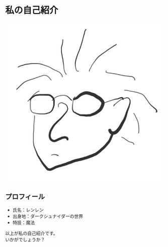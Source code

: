 # 私の自己紹介
![似顔絵01](似顔絵01.jpg)
## プロフィール
- 氏名：レンレン
- 出身地：ダークシュナイダーの世界
- 特技：魔法

以上が私の自己紹介です。  
いかがでしょうか？
